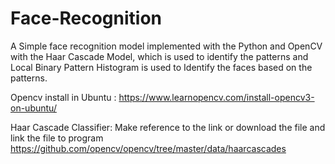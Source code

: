 # Face-Recognition
A Simple face recognition model implemented with the Python and OpenCV with the Haar Cascade Model, which is used to identify the patterns and Local Binary Pattern Histogram is used to Identify the faces based on the patterns.

Opencv install in Ubuntu :
https://www.learnopencv.com/install-opencv3-on-ubuntu/

Haar Cascade Classifier:
Make reference to the link or download the file and link the file to program
https://github.com/opencv/opencv/tree/master/data/haarcascades
